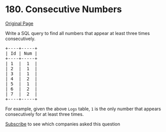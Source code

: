 # 180. Consecutive Numbers

[Original Page](https://leetcode.com/problems/consecutive-numbers/)

Write a SQL query to find all numbers that appear at least three times consecutively.

<pre>+----+-----+
| Id | Num |
+----+-----+
| 1  |  1  |
| 2  |  1  |
| 3  |  1  |
| 4  |  2  |
| 5  |  1  |
| 6  |  2  |
| 7  |  2  |
+----+-----+
</pre>

For example, given the above `Logs` table, `1` is the only number that appears consecutively for at least three times.

<div>

[Subscribe](/subscribe/) to see which companies asked this question

</div>